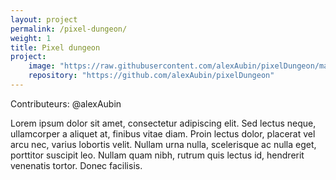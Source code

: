 ```yaml
---
layout: project
permalink: /pixel-dungeon/
weight: 1
title: Pixel dungeon
project:
    image: "https://raw.githubusercontent.com/alexAubin/pixelDungeon/master/doc/BILD0348.JPG"
    repository: "https://github.com/alexAubin/pixelDungeon"
---
```

Contributeurs: @alexAubin

Lorem ipsum dolor sit amet, consectetur adipiscing elit. Sed lectus neque, ullamcorper a aliquet at, finibus vitae diam. Proin lectus dolor, placerat vel arcu nec, varius lobortis velit. Nullam urna nulla, scelerisque ac nulla eget, porttitor suscipit leo. Nullam quam nibh, rutrum quis lectus id, hendrerit venenatis tortor. Donec facilisis. 
